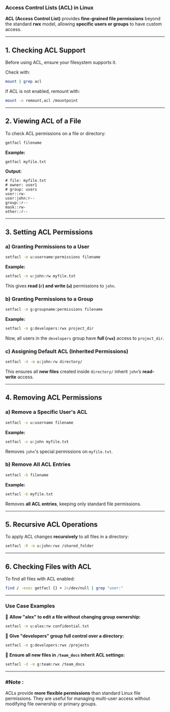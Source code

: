 ### **Access Control Lists (ACL) in Linux**

**ACL (Access Control List)** provides **fine-grained file permissions** beyond the standard **rwx** model, allowing **specific users or groups** to have custom access.

---

## **1. Checking ACL Support**

Before using ACL, ensure your filesystem supports it.

Check with:

```bash
mount | grep acl

```

If ACL is not enabled, remount with:

```bash
mount -o remount,acl /mountpoint

```

---

## **2. Viewing ACL of a File**

To check ACL permissions on a file or directory:

```bash
getfacl filename

```

**Example:**

```bash
getfacl myfile.txt

```

**Output:**

```
# file: myfile.txt
# owner: user1
# group: users
user::rw-
user:john:r--
group::r--
mask::rw-
other::r--

```

---

## **3. Setting ACL Permissions**

### **a) Granting Permissions to a User**

```bash
setfacl -m u:username:permissions filename

```

**Example:**

```bash
setfacl -m u:john:rw myfile.txt

```

This gives **read (`r`) and write (`w`)** permissions to `john`.

### **b) Granting Permissions to a Group**

```bash
setfacl -m g:groupname:permissions filename

```

**Example:**

```bash
setfacl -m g:developers:rwx project_dir

```

Now, all users in the `developers` group have **full (`rwx`)** access to `project_dir`.

### **c) Assigning Default ACL (Inherited Permissions)**

```bash
setfacl -d -m u:john:rw directory/

```

This ensures all **new files** created inside `directory/` inherit `john`’s **read-write** access.

---

## **4. Removing ACL Permissions**

### **a) Remove a Specific User's ACL**

```bash
setfacl -x u:username filename

```

**Example:**

```bash
setfacl -x u:john myfile.txt

```

Removes `john`'s special permissions on `myfile.txt`.

### **b) Remove All ACL Entries**

```bash
setfacl -b filename

```

**Example:**

```bash
setfacl -b myfile.txt

```

Removes **all ACL entries**, keeping only standard file permissions.

---

## **5. Recursive ACL Operations**

To apply ACL changes **recursively** to all files in a directory:

```bash
setfacl -R -m u:john:rwx /shared_folder

```

---

## **6. Checking Files with ACL**

To find all files with ACL enabled:

```bash
find / -exec getfacl {} + 2>/dev/null | grep "user:"

```

---

### **Use Case Examples**

🔹 **Allow "alex" to edit a file without changing group ownership:**

```bash
setfacl -m u:alex:rw confidential.txt

```

🔹 **Give "developers" group full control over a directory:**

```bash
setfacl -m g:developers:rwx /projects

```

🔹 **Ensure all new files in `/team_docs` inherit ACL settings:**

```bash
setfacl -d -m g:team:rwx /team_docs

```

---

### #Note :

ACLs provide **more flexible permissions** than standard Linux file permissions. They are useful for managing multi-user access without modifying file ownership or primary groups.
